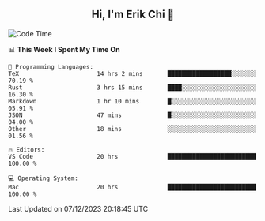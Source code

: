 <h2 align="center"> Hi, I'm Erik Chi 👋 </h2>

<table>
    
<!--START_SECTION:waka-->
![Code Time](http://img.shields.io/badge/Code%20Time-2%2C610%20hrs%2028%20mins-blue)

📊 **This Week I Spent My Time On** 

```text
💬 Programming Languages: 
TeX                      14 hrs 2 mins       ██████████████████░░░░░░░   70.19 % 
Rust                     3 hrs 15 mins       ████░░░░░░░░░░░░░░░░░░░░░   16.30 % 
Markdown                 1 hr 10 mins        █░░░░░░░░░░░░░░░░░░░░░░░░   05.91 % 
JSON                     47 mins             █░░░░░░░░░░░░░░░░░░░░░░░░   04.00 % 
Other                    18 mins             ░░░░░░░░░░░░░░░░░░░░░░░░░   01.56 % 

🔥 Editors: 
VS Code                  20 hrs              █████████████████████████   100.00 % 

💻 Operating System: 
Mac                      20 hrs              █████████████████████████   100.00 % 
```


 Last Updated on 07/12/2023 20:18:45 UTC
<!--END_SECTION:waka-->
</td></tr>
</table>